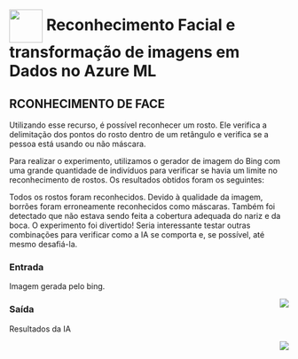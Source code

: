 <h1>
    <a href="https://www.dio.me/">
     <img align="center" width="60px" src="https://hermes.dio.me/lab_projects/badges/f38a62b8-2880-4fd2-82ff-ba263ce97cdb.png"></a>
    <span>Reconhecimento Facial e transformação de imagens em Dados no Azure ML</span>
</h1>

## RCONHECIMENTO DE FACE

Utilizando esse recurso, é possível reconhecer um rosto. Ele verifica a delimitação dos pontos do rosto dentro de um retângulo e verifica se a pessoa está usando ou não máscara.

Para realizar o experimento, utilizamos o gerador de imagem do Bing com uma grande quantidade de indivíduos para verificar se havia um limite no reconhecimento de rostos. Os resultados obtidos foram os seguintes:

Todos os rostos foram reconhecidos.
Devido à qualidade da imagem, borrões foram erroneamente reconhecidos como máscaras.
Também foi detectado que não estava sendo feita a cobertura adequada do nariz e da boca.
O experimento foi divertido! Seria interessante testar outras combinações para verificar como a IA se comporta e, se possível, até mesmo desafiá-la.

### Entrada

Imagem gerada pelo bing.

<img align="right" src="https://github.com/hjacauna/Dio--IA-Azure-Fundamentals/blob/main/DP02%20-%20Vis%C3%A3o%20Computacional/input/30%20pessoas.jpeg?raw=true" width=""/>

### Saída

Resultados da IA

<img align="right" src="https://github.com/hjacauna/Dio--IA-Azure-Fundamentals/blob/main/DP02%20-%20Vis%C3%A3o%20Computacional/output/detectou%20mascara.png?raw=true" width=""/>
